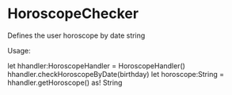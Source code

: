 # HoroscopeChecker
Defines the user horoscope by date string

Usage:

let hhandler:HoroscopeHandler = HoroscopeHandler()
hhandler.checkHoroscopeByDate(birthday)
let horoscope:String = hhandler.getHoroscope() as! String
